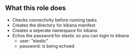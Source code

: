 ## What this role does
* Checks connectivity before running tasks
* Creates the directory for kibana manifest
* Creates a seperate namespace for kibana
* Echos the password for elastic so you can login to kibana
  * user: "elastic"
  * password: is being echoed

